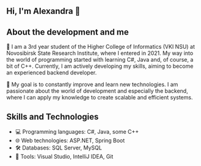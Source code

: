 ## Hi, I'm Alexandra 👋

## About the development and me

🚀 I am a 3rd year student of the Higher College of Informatics (VKI NSU) at Novosibirsk State Research Institute, where I entered in 2021. My way into the world of programming started with learning C#, Java and, of course, a bit of C++. Currently, I am actively developing my skills, aiming to become an experienced backend developer.

🌱 My goal is to constantly improve and learn new technologies. I am passionate about the world of development and especially the backend, where I can apply my knowledge to create scalable and efficient systems.

## Skills and Technologies

- 💻 Programming languages: C#, Java, some C++
- 🌐 Web technologies: ASP.NET, Spring Boot
- 🛠 Databases: SQL Server, MySQL
- 🔧 Tools: Visual Studio, IntelliJ IDEA, Git

